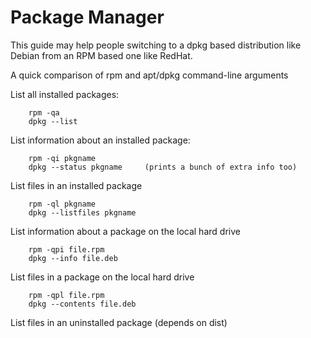 # Package Manager

This guide may help people switching to a dpkg based distribution like Debian from an RPM based one like RedHat.

A quick comparison of rpm and apt/dpkg command-line arguments

List all installed packages:
```
    rpm -qa
    dpkg --list
```
List information about an installed package:
```
    rpm -qi pkgname
    dpkg --status pkgname     (prints a bunch of extra info too)
```
List files in an installed package
```
    rpm -ql pkgname
    dpkg --listfiles pkgname
```
List information about a package on the local hard drive
```
    rpm -qpi file.rpm
    dpkg --info file.deb
```
List files in a package on the local hard drive
```
    rpm -qpl file.rpm
    dpkg --contents file.deb
```
List files in an uninstalled package (depends on dist)

